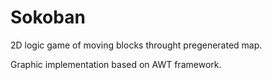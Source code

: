 # Sokoban

2D logic game of moving blocks throught pregenerated map.

Graphic implementation based on AWT framework.
